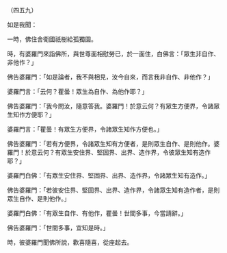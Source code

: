 （四五九）

如是我聞：

一時，佛住舍衛國祇樹給孤獨園。

時，有婆羅門來詣佛所，與世尊面相慰勞已，於一面住，白佛言：「眾生非自作、非他作？」

佛告婆羅門：「如是論者，我不與相見，汝今自來，而言我非自作、非他作？」

婆羅門言：「云何？瞿曇！眾生為自作、為他作耶？」

佛告婆羅門：「我今問汝，隨意答我。婆羅門！於意云何？有眾生方便界，令諸眾生知作方便耶？」

婆羅門言：「瞿曇！有眾生方便界，令諸眾生知作方便也。」

佛告婆羅門：「若有方便界，令諸眾生知有方便者，是則眾生自作、是則他作。婆羅門！於意云何？有眾生安住界、堅固界、出界、造作界，令彼眾生知有造作耶？」

婆羅門白佛：「有眾生安住界、堅固界、出界、造作界，令諸眾生知有造作。」

佛告婆羅門：「若彼安住界、堅固界、出界、造作界，令諸眾生知有造作者，是則眾生自作、是則他作。」

婆羅門白佛：「有眾生自作、有他作，瞿曇！世間多事，今當請辭。」

佛告婆羅門：「世間多事，宜知是時。」

時，彼婆羅門聞佛所說，歡喜隨喜，從座起去。





